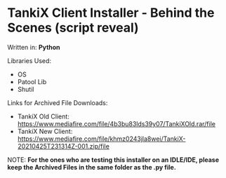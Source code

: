 # TankiX Client Installer - Behind the Scenes (script reveal)
Written in: **Python**

Libraries Used:
- OS
- Patool Lib
- Shutil

Links for Archived File Downloads:
- TankiX Old Client: https://www.mediafire.com/file/4b3bu83lds39y07/TankiXOld.rar/file
- TankiX New Client: https://www.mediafire.com/file/khmz0243jla8wei/TankiX-20210425T231314Z-001.zip/file

NOTE: **For the ones who are testing this installer on an IDLE/IDE, please keep the Archived Files in the same folder as the .py file.**
